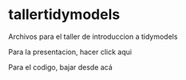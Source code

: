 # tallertidymodels
Archivos para el taller de introduccion a tidymodels

Para la presentacion, hacer click aqui

Para el codigo, bajar desde acá

